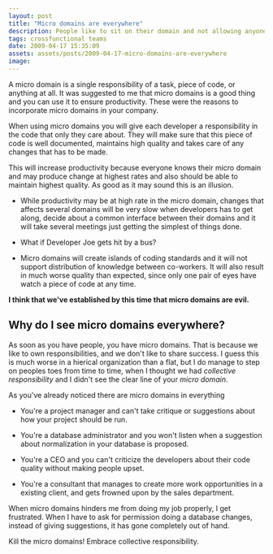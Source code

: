 ```yaml
---
layout: post
title: "Micro domains are everywhere"
description: People like to sit on their domain and not allowing anyone else to touch their stuff. This is very bad for a company and should be avoided at all costs. Work together and as a team, cross functional, and you will see efficency to go up, and problem going down.
tags: crossfunctional teams
date: 2009-04-17 15:35:09
assets: assets/posts/2009-04-17-micro-domains-are-everywhere
image: 
---
```


A micro domain is a single responsibility of a task, piece of code, or anything at all. It was suggested to me that micro domains is a good thing and you can use it to ensure productivity. These were the reasons to incorporate micro domains in your company.

When using micro domains you will give each developer a responsibility in the code that only they care about. They will make sure that this piece of code is well documented, maintains high quality and takes care of any changes that has to be made.

This will increase productivity because everyone knows their micro domain and may produce change at highest rates and also should be able to maintain highest quality. As good as it may sound this is an illusion.

* While productivity may be at high rate in the micro domain, changes that affects several domains will be very slow when developers has to get along, decide about a common interface between their domains and it will take several meetings just getting the simplest of things done.

* What if Developer Joe gets hit by a bus?

* Micro domains will create islands of coding standards and it will not support distribution of knowledge between co-workers. It will also result in much worse quality than expected, since only one pair of eyes have watch a piece of code at any time.

**I think that we've established by this time that micro domains are evil.**

## Why do I see micro domains everywhere?

As soon as you have people, you have micro domains. That is because we like to own responsibilities, and we don't like to share success. I guess this is much worse in a hierical organization than a flat, but I do manage to step on peoples toes from time to time, when I thought we had _collective responsibility_ and I didn't see the clear line of your _micro domain_.

As you've already noticed there are micro domains in everything

* You're a project manager and can't take critique or suggestions about how your project should be run.

* You're a database administrator and you won't listen when a suggestion about normalization in your database is proposed.

* You're a CEO and you can't criticize the developers about their code quality without making people upset.

* You're a consultant that manages to create more work opportunities in a existing client, and gets frowned upon by the sales department.

When micro domains hinders me from doing my job properly, I get frustrated. When I have to ask for permission doing a database changes, instead of giving suggestions, it has gone completely out of hand.

Kill the micro domains! 
Embrace collective responsibility.
